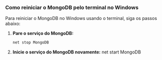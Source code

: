 ### Como reiniciar o MongoDB pelo terminal no Windows

Para reiniciar o MongoDB no Windows usando o terminal, siga os passos abaixo:

1. **Pare o serviço do MongoDB:**
   ```powershell
   net stop MongoDB

2. **Inicie o serviço do MongoDB novamente:**
 net start MongoDB

